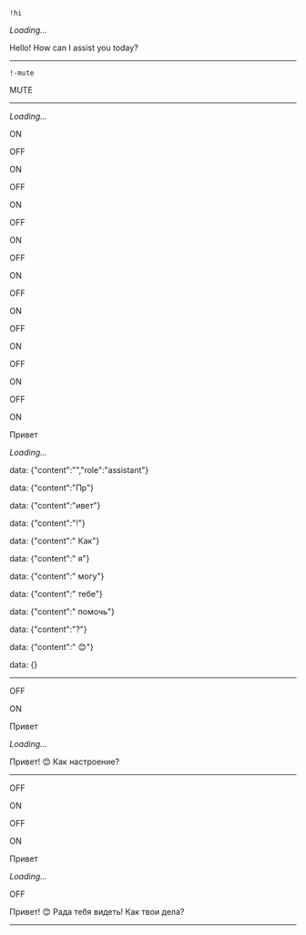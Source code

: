 	!hi


*Loading...*

Hello! How can I assist you today?

------------
    !-mute
MUTE

------------

*Loading...*

ON

OFF

ON

OFF

ON

OFF

ON

OFF

ON

OFF

ON

OFF

ON

OFF

ON

OFF

ON

Привет

*Loading...*

data: {"content":"","role":"assistant"}

data: {"content":"Пр"}

data: {"content":"ивет"}

data: {"content":"!"}

data: {"content":" Как"}

data: {"content":" я"}

data: {"content":" могу"}

data: {"content":" тебе"}

data: {"content":" помочь"}

data: {"content":"?"}

data: {"content":" 😊"}

data: {}



------------

OFF

ON

Привет

*Loading...*

Привет! 😊 Как настроение?

------------

OFF

ON

OFF

ON

Привет

*Loading...*

OFF

Привет! 😊 Рада тебя видеть! Как твои дела?

------------
